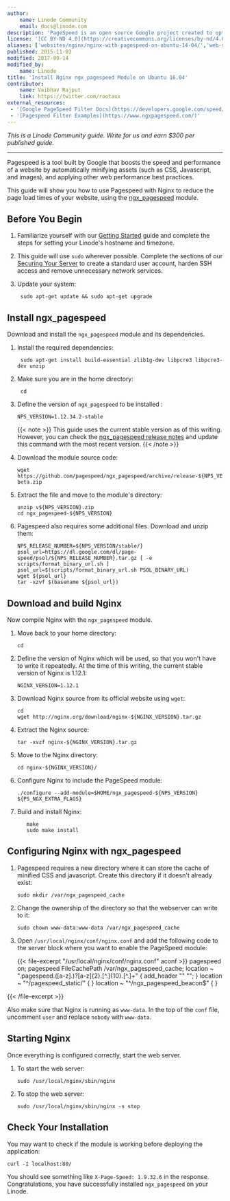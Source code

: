```yaml
---
author:
    name: Linode Community
    email: docs@linode.com
description: 'PageSpeed is an open source Google project created to optimize website performance. Learn how to set up PageSpeed for Nginx.'
license: '[CC BY-ND 4.0](https://creativecommons.org/licenses/by-nd/4.0)'
aliases: ['websites/nginx/nginx-with-pagespeed-on-ubuntu-14-04/','web-servers/nginx/nginx-with-pagespeed-on-ubuntu-14-04/ ', 'web-servers/nginx/nginx-with-pagespeed-on-ubuntu-16-04/']
published: 2015-11-03
modified: 2017-09-14
modified_by:
    name: Linode
title: 'Install Nginx ngx_pagespeed Module on Ubuntu 16.04'
contributor:
    name: Vaibhav Rajput
    link: https://twitter.com/rootaux
external_resources:
 - '[Google PageSpeed Filter Docs](https://developers.google.com/speed/pagespeed/module/config_filters)'
 - '[Pagespeed Filter Examples](https://www.ngxpagespeed.com/)'
---
```


*This is a Linode Community guide. Write for us and earn $300 per published guide.*
<hr>

Pagespeed is a tool built by Google that boosts the speed and performance of a website by automatically minifying assets (such as CSS, Javascript, and images), and applying other web performance best practices.

This guide will show you how to use Pagespeed with Nginx to reduce the page load times of your website, using the [ngx_pagespeed](https://developers.google.com/speed/pagespeed/module/) module.

## Before You Begin

1.  Familiarize yourself with our [Getting Started](/content/getting-started) guide and complete the steps for setting your Linode's hostname and timezone.

2.  This guide will use `sudo` wherever possible. Complete the sections of our [Securing Your Server](/content/security/securing-your-server) to create a standard user account, harden SSH access and remove unnecessary network services.

3. Update your system:

        sudo apt-get update && sudo apt-get upgrade

## Install ngx_pagespeed

Download and install the `ngx_pagespeed` module and its dependencies.

1. Install the required dependencies:

        sudo apt-get install build-essential zlib1g-dev libpcre3 libpcre3-dev unzip

2. Make sure you are in the home directory:

        cd

3.  Define the version of `ngx_pagespeed` to be installed :

        NPS_VERSION=1.12.34.2-stable

    {{< note >}}
This guide uses the current stable version as of this writing. However, you can check
the [ngx_pagespeed release notes](https://www.modpagespeed.com/doc/release_notes) and update this command with the most recent version.
{{< /note >}}

4.  Download the module source code:

        wget https://github.com/pagespeed/ngx_pagespeed/archive/release-${NPS_VERSION}-beta.zip

5.  Extract the file and move to the module's directory:

        unzip v${NPS_VERSION}.zip
        cd ngx_pagespeed-${NPS_VERSION}

6.  Pagespeed also requires some additional files. Download and unzip them:

        NPS_RELEASE_NUMBER=${NPS_VERSION/stable/}
        psol_url=https://dl.google.com/dl/page-speed/psol/${NPS_RELEASE_NUMBER}.tar.gz [ -e scripts/format_binary_url.sh ]
        psol_url=$(scripts/format_binary_url.sh PSOL_BINARY_URL)
        wget ${psol_url}
        tar -xzvf $(basename ${psol_url})

## Download and build Nginx

Now compile Nginx with the `ngx_pagespeed` module.

1.  Move back to your home directory:

        cd

2.  Define the version of Nginx which will be used, so that you won't have to write it repeatedly. At the time of this writing, the current stable version of Nginx is 1.12.1:

        NGINX_VERSION=1.12.1

3.  Download Nginx source from its official website using `wget`:

        cd
        wget http://nginx.org/download/nginx-${NGINX_VERSION}.tar.gz

4.  Extract the Nginx source:

        tar -xvzf nginx-${NGINX_VERSION}.tar.gz

5.  Move to the Nginx directory:

        cd nginx-${NGINX_VERSION}/

6.  Configure Nginx to include the PageSpeed module:

        ./configure --add-module=$HOME/ngx_pagespeed-${NPS_VERSION} ${PS_NGX_EXTRA_FLAGS}

7.   Build and install Nginx:

            make
            sudo make install

## Configuring Nginx with ngx_pagespeed

1.  Pagespeed requires a new directory where it can store the cache of minified CSS and javascript. Create this directory if it doesn't already exist:

        sudo mkdir /var/ngx_pagespeed_cache

2.  Change the ownership of the directory so that the webserver can write to it:

        sudo chown www-data:www-data /var/ngx_pagespeed_cache

3.  Open `/usr/local/nginx/conf/nginx.conf` and add the following code to the server block where you want to enable the PageSpeed module:

    {{< file-excerpt "/usr/local/nginx/conf/nginx.conf" aconf >}}
pagespeed on;
pagespeed FileCachePath /var/ngx_pagespeed_cache;
location ~ "\.pagespeed\.([a-z]\.)?[a-z]{2}\.[^.]{10}\.[^.]+" {
 add_header "" "";
}
location ~ "^/pagespeed_static/" { }
location ~ "^/ngx_pagespeed_beacon$" { }

{{< /file-excerpt >}}


Also make sure that Nginx is running as `www-data`. In the top of the `conf` file, uncomment `user` and replace `nobody` with `www-data`.

## Starting Nginx
Once everything is configured correctly, start the web server.

1.  To start the web server:

        sudo /usr/local/nginx/sbin/nginx

2.  To stop the web server:

        sudo /usr/local/nginx/sbin/nginx -s stop

## Check Your Installation

You may want to check if the module is working before deploying the application:

    curl -I localhost:80/

You should see something like `X-Page-Speed: 1.9.32.6` in the response. Congratulations, you have successfully installed `ngx_pagespeed` on your Linode.
